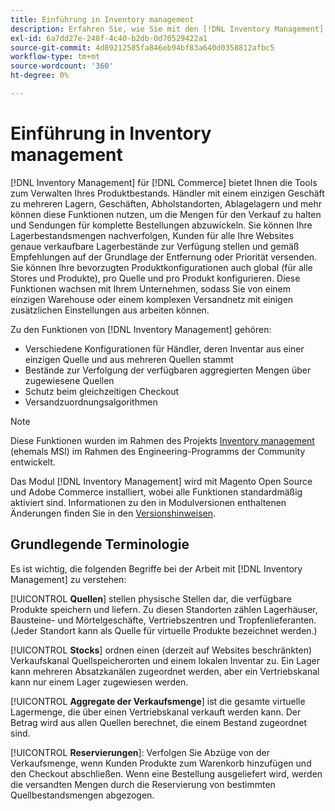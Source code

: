 ```yaml
---
title: Einführung in Inventory management
description: Erfahren Sie, wie Sie mit den [!DNL Inventory Management] Funktionen Lagerbestände an mehreren Standorten verwalten können, damit Ihr [!DNL Commerce] Speicher den physischen Bestand genau widerspiegelt.
exl-id: 6a7dd27e-248f-4c40-b2db-0d70529422a1
source-git-commit: 4d89212585fa846eb94bf83a640d0358812afbc5
workflow-type: tm+mt
source-wordcount: '360'
ht-degree: 0%

---
```


# Einführung in Inventory management

[!DNL Inventory Management] für [!DNL Commerce] bietet Ihnen die Tools zum Verwalten Ihres Produktbestands. Händler mit einem einzigen Geschäft zu mehreren Lagern, Geschäften, Abholstandorten, Ablagelagern und mehr können diese Funktionen nutzen, um die Mengen für den Verkauf zu halten und Sendungen für komplette Bestellungen abzuwickeln. Sie können Ihre Lagerbestandsmengen nachverfolgen, Kunden für alle Ihre Websites genaue verkaufbare Lagerbestände zur Verfügung stellen und gemäß Empfehlungen auf der Grundlage der Entfernung oder Priorität versenden. Sie können Ihre bevorzugten Produktkonfigurationen auch global (für alle Stores und Produkte), pro Quelle und pro Produkt konfigurieren. Diese Funktionen wachsen mit Ihrem Unternehmen, sodass Sie von einem einzigen Warehouse oder einem komplexen Versandnetz mit einigen zusätzlichen Einstellungen aus arbeiten können.

Zu den Funktionen von [!DNL Inventory Management] gehören:

- Verschiedene Konfigurationen für Händler, deren Inventar aus einer einzigen Quelle und aus mehreren Quellen stammt
- Bestände zur Verfolgung der verfügbaren aggregierten Mengen über zugewiesene Quellen
- Schutz beim gleichzeitigen Checkout
- Versandzuordnungsalgorithmen

>[!NOTE]
>
>Diese Funktionen wurden im Rahmen des Projekts [Inventory management](https://github.com/magento/inventory) (ehemals MSI) im Rahmen des Engineering-Programms der Community entwickelt.<br/>
>
>Das Modul [!DNL Inventory Management] wird mit Magento Open Source und Adobe Commerce installiert, wobei alle Funktionen standardmäßig aktiviert sind. Informationen zu den in Modulversionen enthaltenen Änderungen finden Sie in den [Versionshinweisen](release-notes.md).

## Grundlegende Terminologie

Es ist wichtig, die folgenden Begriffe bei der Arbeit mit [!DNL Inventory Management] zu verstehen:

[!UICONTROL **Quellen**] stellen physische Stellen dar, die verfügbare Produkte speichern und liefern. Zu diesen Standorten zählen Lagerhäuser, Bausteine- und Mörtelgeschäfte, Vertriebszentren und Tropfenlieferanten. (Jeder Standort kann als Quelle für virtuelle Produkte bezeichnet werden.)

[!UICONTROL **Stocks**] ordnen einen (derzeit auf Websites beschränkten) Verkaufskanal Quellspeicherorten und einem lokalen Inventar zu. Ein Lager kann mehreren Absatzkanälen zugeordnet werden, aber ein Vertriebskanal kann nur einem Lager zugewiesen werden.

[!UICONTROL **Aggregate der Verkaufsmenge**] ist die gesamte virtuelle Lagermenge, die über einen Vertriebskanal verkauft werden kann. Der Betrag wird aus allen Quellen berechnet, die einem Bestand zugeordnet sind.

[!UICONTROL **Reservierungen**]: Verfolgen Sie Abzüge von der Verkaufsmenge, wenn Kunden Produkte zum Warenkorb hinzufügen und den Checkout abschließen. Wenn eine Bestellung ausgeliefert wird, werden die versandten Mengen durch die Reservierung von bestimmten Quellbestandsmengen abgezogen.

